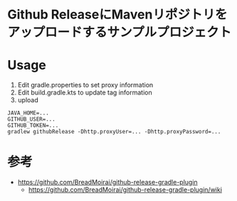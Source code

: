 Github ReleaseにMavenリポジトリをアップロードするサンプルプロジェクト
===

# Usage
1. Edit gradle.properties to set proxy information
2. Edit build.gradle.kts to update tag information 
3. upload
```
JAVA_HOME=...
GITHUB_USER=...
GITHUB_TOKEN=...
gradlew githubRelease -Dhttp.proxyUser=... -Dhttp.proxyPassword=...
```


# 参考
- https://github.com/BreadMoirai/github-release-gradle-plugin
  - https://github.com/BreadMoirai/github-release-gradle-plugin/wiki
